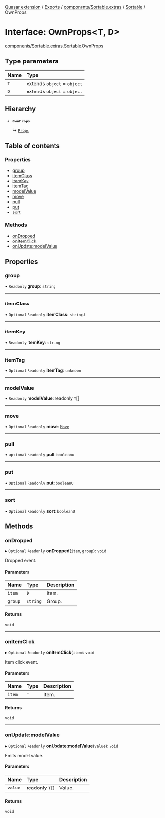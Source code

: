 [Quasar extension](../index.md) / [Exports](../modules.md) / [components/Sortable.extras](../modules/components_Sortable_extras.md) / [Sortable](../modules/components_Sortable_extras.Sortable.md) / OwnProps

# Interface: OwnProps<T, D\>

[components/Sortable.extras](../modules/components_Sortable_extras.md).[Sortable](../modules/components_Sortable_extras.Sortable.md).OwnProps

## Type parameters

| Name | Type |
| :------ | :------ |
| `T` | extends `object` = `object` |
| `D` | extends `object` = `object` |

## Hierarchy

- **`OwnProps`**

  ↳ [`Props`](components_Sortable_extras.Sortable.Props.md)

## Table of contents

### Properties

- [group](components_Sortable_extras.Sortable.OwnProps.md#group)
- [itemClass](components_Sortable_extras.Sortable.OwnProps.md#itemclass)
- [itemKey](components_Sortable_extras.Sortable.OwnProps.md#itemkey)
- [itemTag](components_Sortable_extras.Sortable.OwnProps.md#itemtag)
- [modelValue](components_Sortable_extras.Sortable.OwnProps.md#modelvalue)
- [move](components_Sortable_extras.Sortable.OwnProps.md#move)
- [pull](components_Sortable_extras.Sortable.OwnProps.md#pull)
- [put](components_Sortable_extras.Sortable.OwnProps.md#put)
- [sort](components_Sortable_extras.Sortable.OwnProps.md#sort)

### Methods

- [onDropped](components_Sortable_extras.Sortable.OwnProps.md#ondropped)
- [onItemClick](components_Sortable_extras.Sortable.OwnProps.md#onitemclick)
- [onUpdate:modelValue](components_Sortable_extras.Sortable.OwnProps.md#onupdate:modelvalue)

## Properties

### group

• `Readonly` **group**: `string`

___

### itemClass

• `Optional` `Readonly` **itemClass**: `stringU`

___

### itemKey

• `Readonly` **itemKey**: `string`

___

### itemTag

• `Optional` `Readonly` **itemTag**: `unknown`

___

### modelValue

• `Readonly` **modelValue**: readonly `T`[]

___

### move

• `Optional` `Readonly` **move**: [`Move`](components_Sortable_extras.Sortable.Move.md)

___

### pull

• `Optional` `Readonly` **pull**: `booleanU`

___

### put

• `Optional` `Readonly` **put**: `booleanU`

___

### sort

• `Optional` `Readonly` **sort**: `booleanU`

## Methods

### onDropped

▸ `Optional` `Readonly` **onDropped**(`item`, `group`): `void`

Dropped event.

#### Parameters

| Name | Type | Description |
| :------ | :------ | :------ |
| `item` | `D` | Item. |
| `group` | `string` | Group. |

#### Returns

`void`

___

### onItemClick

▸ `Optional` `Readonly` **onItemClick**(`item`): `void`

Item click event.

#### Parameters

| Name | Type | Description |
| :------ | :------ | :------ |
| `item` | `T` | Item. |

#### Returns

`void`

___

### onUpdate:modelValue

▸ `Optional` `Readonly` **onUpdate:modelValue**(`value`): `void`

Emits model value.

#### Parameters

| Name | Type | Description |
| :------ | :------ | :------ |
| `value` | readonly `T`[] | Value. |

#### Returns

`void`
